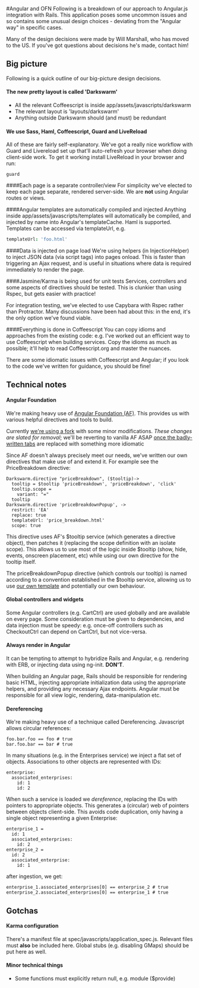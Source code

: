 #Angular and OFN
Following is a breakdown of our approach to Angular.js integration with Rails. This application poses some uncommon issues and so contains some unusual design choices - deviating from the "Angular way" in specific cases.

Many of the design decisions were made by Will Marshall, who has moved to the US. If you've got questions about decisions he's made, contact him!

## Big picture
Following is a quick outline of our big-picture design decisions.

#### The new pretty layout is called 'Darkswarm'
* All the relevant Coffeescript is inside app/assets/javascripts/darkswarm
* The relevant layout is 'layouts/darkswarm'
* Anything outside Darkswarm should (and must) be redundant

#### We use Sass, Haml, Coffeescript, Guard and LiveReload
All of these are fairly self-explanatory. We've got a really nice workflow with Guard and Livereload set up that'll auto-refresh your browser when doing client-side work. To get it working install LiveReload in your browser and run:

    guard

####Each page is a separate controller/view
For simplicity we've elected to keep each page separate, rendered server-side. We are **not** using Angular routes or views.

####Angular templates are automatically compiled and injected
Anything inside app/assets/javascripts/templates will automatically be compiled, and injected by name into Angular's templateCache. Haml is supported. Templates can be accessed via templateUrl, e.g. 
```coffeescript
templateUrl: 'foo.html'
```

####Data is injected on page load
We're using helpers (in InjectionHelper) to inject JSON data (via script tags) into pages onload. This is faster than triggering an Ajax request, and is useful in situations where data is required immediately to render the page.

####Jasmine/Karma is being used for unit tests
Services, controllers and some aspects of directives should be tested. This is clunkier than using Rspec, but gets easier with practice!

For integration testing, we've elected to use Capybara with Rspec rather than Protractor. Many discussions have been had about this: in the end, it's the only option we've found viable.

####Everything is done in Coffeescript
You can copy idioms and approaches from the existing code: e.g. I've worked out an efficient way to use Coffeescript when building services. Copy the idioms as much as possible; it'll help to read Coffeescript.org and master the nuances.

There are some idiomatic issues with Coffeescript and Angular; if you look to the code we've written for guidance, you should be fine!

## Technical notes

#### Angular Foundation
We're making heavy use of [Angular Foundation (AF)](http://madmimi.github.io/angular-foundation/). This provides us with various helpful directives and tools to build.

Currently [we're using a fork](github.com/willrjmarshall/angular-foundation) with some minor modifications. _These changes are slated for removal_; we'll be reverting to vanilla AF ASAP [once the badly-written tabs](https://github.com/openfoodfoundation/openfoodnetwork/blob/master/app/views/shopping_shared/_tabs.html.haml) are replaced with something more idiomatic

Since AF doesn't always precisely meet our needs, we've written our own directives that make use of and extend it. For example see the PriceBreakdown directive:

    Darkswarm.directive "priceBreakdown", ($tooltip)->
      tooltip = $tooltip 'priceBreakdown', 'priceBreakdown', 'click' 
      tooltip.scope = 
        variant: "="
      tooltip
    Darkswarm.directive 'priceBreakdownPopup', ->
      restrict: 'EA'
      replace: true
      templateUrl: 'price_breakdown.html'
      scope: true

This directive uses AF's $tooltip service (which generates a directive object), then patches it (replacing the scope definition with an isolate scope). This allows us to use most of the logic inside $tooltip (show, hide, events, onscreen placement, etc) while using our own directive for the tooltip itself.

The priceBreakdownPopup directive (which controls our tooltip) is named according to a convention established in the $tooltip service, allowing us to use [our own template](https://github.com/openfoodfoundation/openfoodnetwork/blob/master/app/assets/javascripts/templates/price_breakdown.html.haml) and potentially our own behaviour.

#### Global controllers and widgets
Some Angular controllers (e.g. CartCtrl) are used globally and are available on every page. Some consideration must be given to dependencies, and data injection must be speedy: e.g. once-off controllers such as CheckoutCtrl can depend on CartCtrl, but not vice-versa.

#### Always render in Angular
It can be tempting to attempt to hybridize Rails and Angular, e.g. rendering with ERB, or injecting data using ng-init. **DON'T**.

When building an Angular page, Rails should be responsible for rendering basic HTML, injecting appropriate initialization data using the appropriate helpers, and providing any necessary Ajax endpoints. Angular must be responsible for all view logic, rendering, data-manipulation etc.

#### Dereferencing
We're making heavy use of a technique called Dereferencing. Javascript allows circular references:

    foo.bar.foo == foo # true
    bar.foo.bar == bar # true

In many situations (e.g. in the Enterprises service) we inject a flat set of objects. Associations to other objects are represented with IDs:

    enterprise:
      associated_enterprises:
        id: 1
        id: 2

When such a service is loaded we _dereference_, replacing the IDs with pointers to appropriate objects. This generates a (circular) web of pointers between objects client-side. This avoids code duplication, only having a single object representing a given Enterprise:

    enterprise_1 =
      id: 1
      associated_enterprises:
        id: 2
    enterprise_2 = 
      id: 2
      associated_enterprise:
        id: 1

after ingestion, we get:

    enterprise_1.associated_enterprises[0] == enterprise_2 # true
    enterprise_2.associated_enterprises[0] == enterprise_1 # true
      

## Gotchas

#### Karma configuration 
There's a manifest file at spec/javascripts/application_spec.js. Relevant files must **also** be included here. Global stubs (e.g. disabling GMaps) should be put here as well.

#### Minor technical things
* Some functions must explicitly return null, e.g.
    module ($provide)